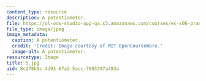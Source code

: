 ```yaml
---
content_type: resource
description: A potentiometer.
file: https://ol-ocw-studio-app-qa.s3.amazonaws.com/courses/ec-s06-practical-electronics-fall-2004/8c278b9c4d9367a25acc7693397a493a_5.jpg
file_type: image/jpeg
image_metadata:
  caption: A potentiometer.
  credit: 'Credit: Image courtesy of MIT OpenCourseWare.'
  image-alt: A potentiometer.
resourcetype: Image
title: 5.jpg
uid: 8c278b9c-4d93-67a2-5acc-7693397a493a
---
```

